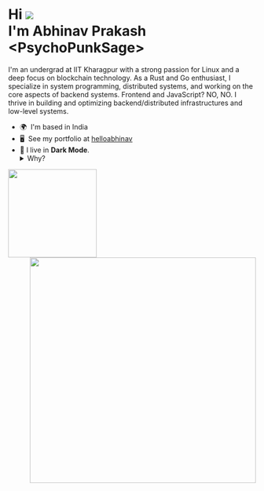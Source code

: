 Hi ![](https://user-images.githubusercontent.com/18350557/176309783-0785949b-9127-417c-8b55-ab5a4333674e.gif)<br>I'm Abhinav Prakash \<PsychoPunkSage>
==========================================================================================================================================================


I'm an undergrad at IIT Kharagpur with a strong passion for Linux and a deep focus on blockchain technology. As a Rust and Go enthusiast, I specialize in system programming, distributed systems, and working on the core aspects of backend systems. Frontend and JavaScript? NO, NO. I thrive in building and optimizing backend/distributed infrastructures and low-level systems.

* 🌍  I'm based in India
* 🖥️  See my portfolio at [helloabhinav](http://helloabhinav.vercel.app/)
* 🌙  I live in **Dark Mode**.
   <details>
   <summary>
   Why?
   </summary>
   Because in the shadows, bugs fear to thread! 🐛
   </details>

<a href="https://github.com/PsychoPunkSage">
<img height="180" src="https://github-readme-stats-eight-theta.vercel.app/api/top-langs/?username=PsychoPunkSage&layout=compact&langs_count=8&theme=nightowl"/>
</a>
<a href="https://github.com/PsychoPunkSage">
<img width="460" src="https://github-readme-stats-eight-theta.vercel.app/api?username=PsychoPunkSage&show_icons=true&theme=nightowl&include_all_commits=true&count_private=true" align="right"/>
</a>
